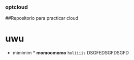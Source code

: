 ### optcloud
##Repositorio para practicar cloud
# uwu
* mimimim *
**momoomomo**
  ```holiiiis```
DSGFEDSGFDSGFD

